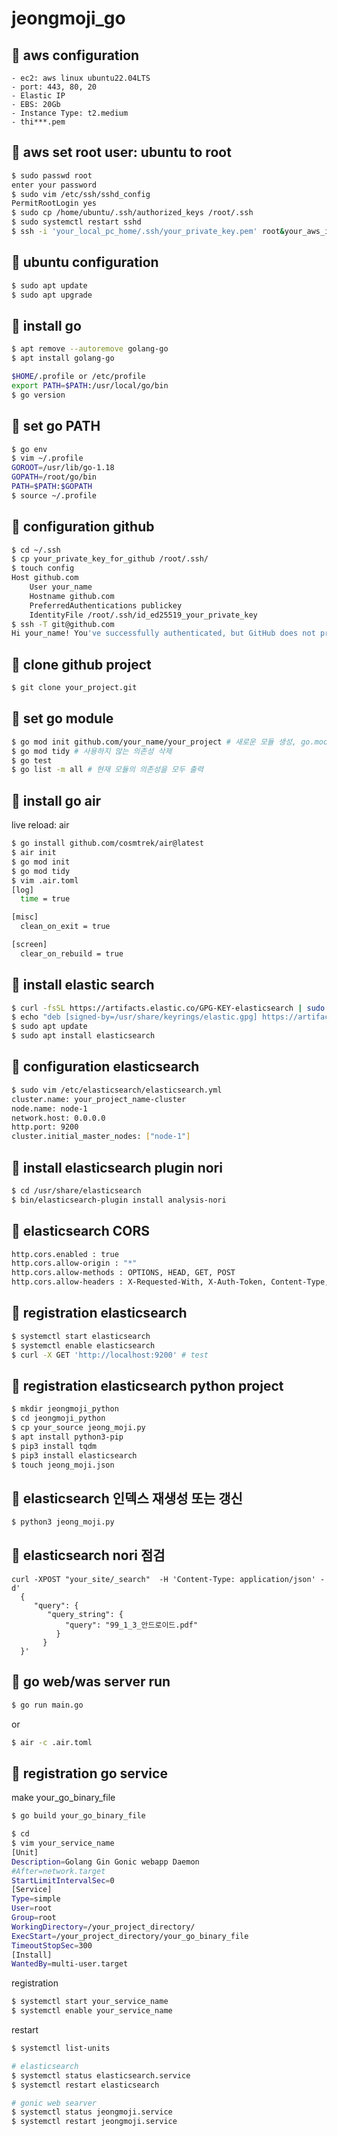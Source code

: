 # jeongmoji_go

## :pushpin: aws configuration
```
- ec2: aws linux ubuntu22.04LTS
- port: 443, 80, 20
- Elastic IP
- EBS: 20Gb
- Instance Type: t2.medium
- thi***.pem
```
## :pushpin: aws set root user: ubuntu to root
```bash
$ sudo passwd root
enter your password
$ sudo vim /etc/ssh/sshd_config
PermitRootLogin yes
$ sudo cp /home/ubuntu/.ssh/authorized_keys /root/.ssh
$ sudo systemctl restart sshd
$ ssh -i 'your_local_pc_home/.ssh/your_private_key.pem' root&your_aws_ip
```

## :pushpin: ubuntu configuration
```bash
$ sudo apt update
$ sudo apt upgrade
```

## :pushpin: install go
```bash
$ apt remove --autoremove golang-go
$ apt install golang-go
```
```bash
$HOME/.profile or /etc/profile
export PATH=$PATH:/usr/local/go/bin
$ go version
```

## :pushpin: set go PATH
```bash
$ go env
$ vim ~/.profile
GOROOT=/usr/lib/go-1.18
GOPATH=/root/go/bin
PATH=$PATH:$GOPATH
$ source ~/.profile
```

## :pushpin: configuration github
```bash
$ cd ~/.ssh
$ cp your_private_key_for_github /root/.ssh/
$ touch config
Host github.com
    User your_name
    Hostname github.com
    PreferredAuthentications publickey
    IdentityFile /root/.ssh/id_ed25519_your_private_key
$ ssh -T git@github.com
Hi your_name! You've successfully authenticated, but GitHub does not provide shell access.
```

## :pushpin: clone github project
```bash
$ git clone your_project.git
```

## :pushpin: set go module
```bash
$ go mod init github.com/your_name/your_project # 새로운 모듈 생성, go.mod 파일을 초기화
$ go mod tidy # 사용하지 않는 의존성 삭제
$ go test
$ go list -m all # 현재 모듈의 의존성을 모두 출력
```

## :pushpin: install go air
live reload: air
```bash
$ go install github.com/cosmtrek/air@latest
$ air init
$ go mod init
$ go mod tidy
$ vim .air.toml
[log]
  time = true

[misc]
  clean_on_exit = true

[screen]
  clear_on_rebuild = true
```

## :pushpin: install elastic search
```bash
$ curl -fsSL https://artifacts.elastic.co/GPG-KEY-elasticsearch | sudo gpg --dearmor -o /usr/share/keyrings/elastic.gpg
$ echo "deb [signed-by=/usr/share/keyrings/elastic.gpg] https://artifacts.elastic.co/packages/7.x/apt stable main" | sudo tee -a /etc/apt/sources.list.d/elastic-7.x.list
$ sudo apt update
$ sudo apt install elasticsearch
```

## :pushpin: configuration elasticsearch
```bash
$ sudo vim /etc/elasticsearch/elasticsearch.yml
cluster.name: your_project_name-cluster
node.name: node-1
network.host: 0.0.0.0
http.port: 9200
cluster.initial_master_nodes: ["node-1"]
```

## :pushpin: install elasticsearch plugin nori
```bash
$ cd /usr/share/elasticsearch
$ bin/elasticsearch-plugin install analysis-nori
```

## :pushpin: elasticsearch CORS
```bash
http.cors.enabled : true
http.cors.allow-origin : "*"
http.cors.allow-methods : OPTIONS, HEAD, GET, POST
http.cors.allow-headers : X-Requested-With, X-Auth-Token, Content-Type, Content-Length, Authorization, Access-Control-Allow-Headers, Accept
```

## :pushpin: registration elasticsearch
```bash
$ systemctl start elasticsearch
$ systemctl enable elasticsearch
$ curl -X GET 'http://localhost:9200' # test
```
## :pushpin: registration elasticsearch python project
```bash
$ mkdir jeongmoji_python
$ cd jeongmoji_python
$ cp your_source jeong_moji.py
$ apt install python3-pip
$ pip3 install tqdm
$ pip3 install elasticsearch
$ touch jeong_moji.json 
```

## :pushpin: elasticsearch 인덱스 재생성 또는 갱신
```bash
$ python3 jeong_moji.py
```

## :pushpin: elasticsearch nori 점검
```
curl -XPOST "your_site/_search"  -H 'Content-Type: application/json' -d'
  {
     "query": {
        "query_string": {
            "query": "99_1_3_안드로이드.pdf"
          }
       }
  }'
```

## :cherry_blossom: go web/was server run
```bash
$ go run main.go
```
or
```bash
$ air -c .air.toml
```

## :cherry_blossom: registration go service
make your_go_binary_file
```bash
$ go build your_go_binary_file
```

```bash
$ cd 
$ vim your_service_name
[Unit]
Description=Golang Gin Gonic webapp Daemon
#After=network.target
StartLimitIntervalSec=0
[Service]
Type=simple
User=root
Group=root
WorkingDirectory=/your_project_directory/
ExecStart=/your_project_directory/your_go_binary_file
TimeoutStopSec=300
[Install]
WantedBy=multi-user.target
```

registration
```bash
$ systemctl start your_service_name
$ systemctl enable your_service_name
```

restart
```bash
$ systemctl list-units

# elasticsearch
$ systemctl status elasticsearch.service
$ systemctl restart elasticsearch

# gonic web searver
$ systemctl status jeongmoji.service
$ systemctl restart jeongmoji.service
```